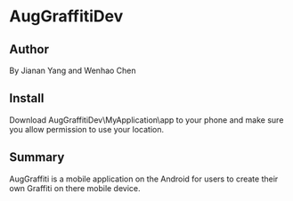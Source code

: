 # AugGraffitiDev
## Author
By Jianan Yang and Wenhao Chen
## Install
Download AugGraffitiDev\MyApplication\app to your phone and make sure you allow permission to use your location.
##
## Summary
AugGraffiti is a mobile application on the Android for users to create their own Graffiti on there mobile device. 
